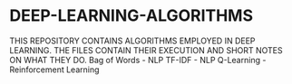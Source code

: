 # DEEP-LEARNING-ALGORITHMS
THIS REPOSITORY CONTAINS ALGORITHMS EMPLOYED IN DEEP LEARNING. THE FILES CONTAIN THEIR EXECUTION AND SHORT NOTES ON WHAT THEY DO.
Bag of Words - NLP
TF-IDF - NLP
Q-Learning - Reinforcement Learning 
